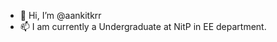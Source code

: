 - 👋 Hi, I’m @aankitkrr
- 📫 I am currently a Undergraduate at NitP in EE department.

<!---
aankitkrr/aankitkrr is a ✨ special ✨ repository because its `README.md` (this file) appears on your GitHub profile.
You can click the Preview link to take a look at your changes.
--->
